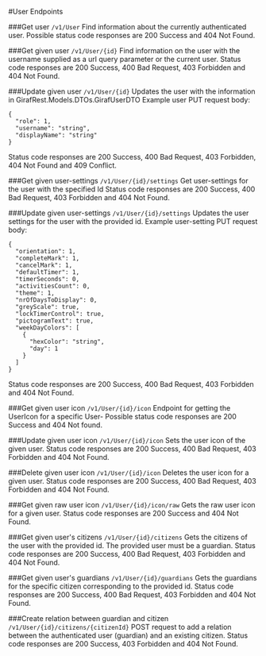 #User Endpoints

###Get user
````/v1/User```` Find information about the currently authenticated user.
Possible status code responses are 200 Success and 404 Not Found.

###Get given user
````/v1/User/{id}```` Find information on the user with the username supplied as a url query parameter or the current user.
Status code responses are 200 Success, 400 Bad Request, 403 Forbidden and 404 Not Found.

###Update given user
````/v1/User/{id}```` Updates the user with the information in GirafRest.Models.DTOs.GirafUserDTO
Example user PUT request body:
````
{
  "role": 1,
  "username": "string",
  "displayName": "string"
}
````
Status code responses are 200 Success, 400 Bad Request, 403 Forbidden, 404 Not Found and 409 Conflict.

###Get given user-settings
````/v1/User/{id}/settings```` Get user-settings for the user with the specified Id
Status code responses are 200 Success, 400 Bad Request, 403 Forbidden and 404 Not Found.

###Update given user-settings
````/v1/User/{id}/settings```` Updates the user settings for the user with the provided id.
Example user-setting PUT request body:
````
{
  "orientation": 1,
  "completeMark": 1,
  "cancelMark": 1,
  "defaultTimer": 1,
  "timerSeconds": 0,
  "activitiesCount": 0,
  "theme": 1,
  "nrOfDaysToDisplay": 0,
  "greyScale": true,
  "lockTimerControl": true,
  "pictogramText": true,
  "weekDayColors": [
    {
      "hexColor": "string",
      "day": 1
    }
  ]
}
````
Status code responses are 200 Success, 400 Bad Request, 403 Forbidden and 404 Not Found.

###Get given user icon
```/v1/User/{id}/icon``` Endpoint for getting the UserIcon for a specific User-
Possible status code responses are 200 Success and 404 Not found.

###Update given user icon
````/v1/User/{id}/icon```` Sets the user icon of the given user.
Status code responses are 200 Success, 400 Bad Request, 403 Forbidden and 404 Not Found.

###Delete given user icon
````/v1/User/{id}/icon```` Deletes the user icon for a given user.
Status code responses are 200 Success, 400 Bad Request, 403 Forbidden and 404 Not Found.

###Get given raw user icon
```/v1/User/{id}/icon/raw``` Gets the raw user icon for a given user.
Status code responses are  200 Success and 404 Not Found.

###Get given user's citizens
````/v1/User/{id}/citizens````
Gets the citizens of the user with the provided id. The provided user must be a guardian.
Status code responses are 200 Success, 400 Bad Request, 403 Forbidden and 404 Not Found.

###Get given user's guardians
````/v1/User/{id}/guardians```` Gets the guardians for the specific citizen corresponding to the provided id.
Status code responses are 200 Success, 400 Bad Request, 403 Forbidden and 404 Not Found.

###Create relation between guardian and citizen
````/v1/User/{id}/citizens/{citizenId}```` POST request to add a relation between the authenticated user (guardian) and an existing citizen.
Status code responses are  200 Success, 403 Forbidden and 404 Not Found.
